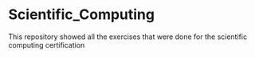 # Scientific_Computing
This repository showed all the exercises that were done for the scientific computing certification
